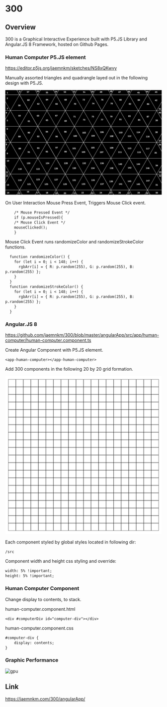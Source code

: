 # 300

## Overview

300 is a Graphical Interactive Experience built with P5.JS Library and Angular.JS 8 Framework, hosted on Github Pages.

### Human Computer P5.JS element

https://editor.p5js.org/jaemnkm/sketches/NS8xQKwvy

Manually assorted triangles and quadrangle layed out in the following design with P5.JS.

![overview](img/overview.png)

On User Interaction Mouse Press Event, Triggers Mouse Click event.

        /* Mouse Pressed Event */
        if (p.mouseIsPressed){
        /* Mouse Click Event */
        mouseClicked();
        }

Mouse Click Event runs randomizeColor and randomizeStrokeColor functions.

      function randomizeColor() {
        for (let i = 0; i < 148; i++) {
          rgbArr[i] = { R: p.random(255), G: p.random(255), B: p.random(255) };
        }
      }
      function randomizeStrokeColor() {
        for (let i = 0; i < 148; i++) {
          rgbArr[i] = { R: p.random(255), G: p.random(255), B: p.random(255) };
        }
      }

### Angular.JS 8

https://github.com/jaemnkm/300/blob/master/angularApp/src/app/human-computer/human-computer.component.ts

Create Angular Component with P5.JS element.

    <app-human-computer></app-human-computer>

Add 300 components in the following 20 by 20 grid formation.

![grid](img/grid-01.png)

Each component styled by global styles located in following dir:

    /src

Component width and height css styling and override:

    width: 5% !important;
    height: 5% !important;

### Human Computer Component

Change display to contents, to stack.

human-computer.component.html

    <div #computerDiv id="computer-div"></div>

human-computer.component.css

    #computer-div {
        display: contents;
    }

### Graphic Performance

![gpu](img/gpu-01.png)


## Link

https://jaemnkm.com/300/angularApp/
